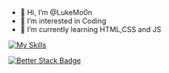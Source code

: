 - 👋 Hi, I’m @LukeMo0n
- 👀 I’m interested in Coding
- 🌱 I’m currently learning HTML,CSS and JS

[![My Skills](https://skillicons.dev/icons?i=aws,gcp,azure,react,vue,&theme=darkflutter&perline=6)](https://skillicons.dev)

[![Better Stack Badge](https://uptime.betterstack.com/status-badges/v3/monitor/10eor.svg)](https://uptime.betterstack.com/?utm_source=status_badge)

